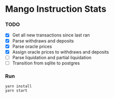 # Mango Instruction Stats

### TODO
- [x] Get all new transactions since last ran
- [x] Parse withdraws and deposits
- [x] Parse oracle prices
- [x] Assign oracle prices to withdraws and deposits
- [ ] Parse liquidation and partial liquidation
- [ ] Transition from sqlite to postgres

### Run
```
yarn install
yarn start
```